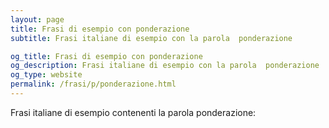 ```yaml
---
layout: page
title: Frasi di esempio con ponderazione 
subtitle: Frasi italiane di esempio con la parola  ponderazione

og_title: Frasi di esempio con ponderazione 
og_description: Frasi italiane di esempio con la parola  ponderazione
og_type: website
permalink: /frasi/p/ponderazione.html
---
```


Frasi italiane di esempio contenenti la parola ponderazione:



